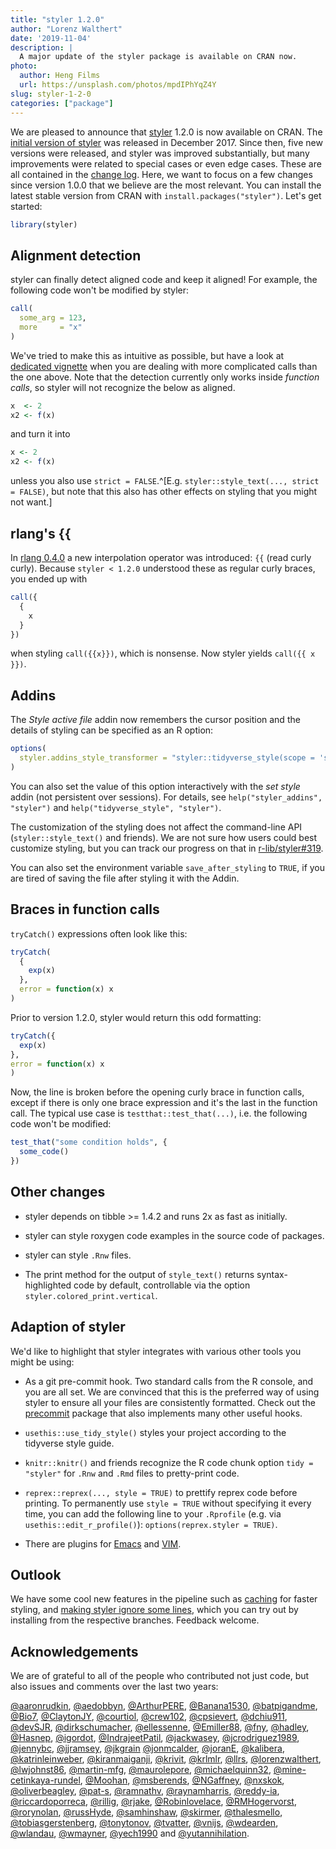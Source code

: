 ```yaml
---
title: "styler 1.2.0"
author: "Lorenz Walthert"
date: '2019-11-04'
description: |
  A major update of the styler package is available on CRAN now.
photo:
  author: Heng Films
  url: https://unsplash.com/photos/mpdIPhYqZ4Y
slug: styler-1-2-0
categories: ["package"]
---
```




We are pleased to announce that [styler](https://styler.r-lib.org) 1.2.0 is now available on CRAN. The 
[initial version of styler](https://www.tidyverse.org/articles/2017/12/styler-1.0.0/) 
was released in December 2017. Since then,
five new versions were released, and styler was improved substantially, but many
improvements were related to special cases or even edge cases. These are all
contained in the [change log](https://styler.r-lib.org/news/index.html). Here,
we want to focus on a few changes since version 1.0.0 that we believe are the 
most relevant. You can install the latest stable version from CRAN with
`install.packages("styler")`. Let's get started:


```r
library(styler)
```


## Alignment detection

styler can finally detect aligned code and keep it aligned! For example, the 
following code won't be modified by styler:


```r
call(
  some_arg = 123,
  more     = "x"
)
```

We've tried to make this as intuitive as possible, but have a look at 
[dedicated vignette](https://styler.r-lib.org/articles/detect-alignment.html)
when you are dealing with more complicated calls than the one above.
Note that the detection currently only works inside *function calls*, so styler will not 
recognize the below as aligned.


```r
x  <- 2
x2 <- f(x)

```

and turn it into


```r
x <- 2
x2 <- f(x)

```

unless you also use `strict = FALSE`.^[E.g. `styler::style_text(..., strict =
FALSE)`, but note that this also has other effects on styling that you might not
want.]

## rlang's {{

In [rlang 0.4.0](https://www.tidyverse.org/articles/2019/06/rlang-0-4-0/) a new
interpolation operator was introduced: `{{` (read curly curly). Because `styler
< 1.2.0` understood these as regular curly braces, you ended up with


```r
call({
  {
    x
  }
})
```

when styling `call({{x}})`, which is nonsense. Now styler yields `call({{ x
}})`.

## Addins

The *Style active file* addin now remembers the cursor position and the details
of styling can be specified as an R option:


```r
options(
  styler.addins_style_transformer = "styler::tidyverse_style(scope = 'spaces')"
)
```

You can also set the value of this option interactively with the *set style*
addin (not persistent over sessions). For details, see `help("styler_addins", "styler")` 
and `help("tidyverse_style", "styler")`.

The customization of the styling does not affect the command-line API
(`styler::style_text()` and friends). We are not sure how users could best
customize styling, but you can track our progress on that in
[r-lib/styler#319](https://github.com/r-lib/styler/issues/319).

You can also set the environment variable `save_after_styling` to
`TRUE`, if you are tired of saving the file after styling it with the Addin.

## Braces in function calls

`tryCatch()` expressions often look like this:


```r
tryCatch(
  {
    exp(x)
  },
  error = function(x) x
)
```

Prior to version 1.2.0, styler would return this odd formatting:


```r
tryCatch({
  exp(x)
},
error = function(x) x
)
```

Now, the line is broken before the opening curly brace in function calls, except
if there is only one brace expression and it's the last in the function call.
The typical use case is `testthat::test_that(...)`, i.e. the following code
won't be modified:


```r
test_that("some condition holds", {
  some_code()
})
```

## Other changes


* styler depends on tibble >= 1.4.2 and runs 2x as fast as initially.

* styler can style roxygen code examples in the source code of
  packages.

* styler can style `.Rnw` files.

* The print method for the output of `style_text()` returns
  syntax-highlighted code by default, controllable via the option
  `styler.colored_print.vertical`.

## Adaption of styler

We'd like to highlight that styler integrates with various other tools you might
be using:

- As a git pre-commit hook. Two standard calls from the R console, and you are
  all set. We are convinced that this is the preferred way of using styler to
  ensure all your files are consistently formatted. Check out the
  [precommit](https://lorenzwalthert.github.io/precommit/) package that also 
  implements many other useful hooks.

- `usethis::use_tidy_style()` styles your project according to the tidyverse
  style guide.

- `knitr::knitr()` and friends recognize the R code chunk option `tidy =
  "styler"` for `.Rnw` and `.Rmd` files to pretty-print code.

- `reprex::reprex(..., style = TRUE)` to prettify reprex code before printing.
  To permanently use `style = TRUE` without specifying it every time, you can
  add the following line to your `.Rprofile` (e.g. via
  `usethis::edit_r_profile()`): `options(reprex.styler = TRUE)`.

- There are plugins for
  [Emacs](https://github.com/lassik/emacs-format-all-the-code) and
  [VIM](https://github.com/dense-analysis/ale/blob/master/doc/ale-r.txt).

## Outlook

We have some cool new features in the pipeline such as
[caching](https://github.com/r-lib/styler/pull/538) for faster styling, and 
[making styler ignore some lines](https://github.com/r-lib/styler/pull/560), 
which you can try out by installing from the respective branches. Feedback welcome.

## Acknowledgements

We are of grateful to all of the people who contributed not just code, but also 
issues and comments over the last two years:

[&#x0040;aaronrudkin](https://github.com/aaronrudkin),
[&#x0040;aedobbyn](https://github.com/aedobbyn), [&#x0040;ArthurPERE](https://github.com/ArthurPERE), [&#x0040;Banana1530](https://github.com/Banana1530), [&#x0040;batpigandme](https://github.com/batpigandme), [&#x0040;Bio7](https://github.com/Bio7), [&#x0040;ClaytonJY](https://github.com/ClaytonJY), [&#x0040;courtiol](https://github.com/courtiol),
[&#x0040;crew102](https://github.com/crew102),
[&#x0040;cpsievert](https://github.com/cpsievert), [&#x0040;dchiu911](https://github.com/dchiu911),
[&#x0040;devSJR](https://github.com/devSJR),
[&#x0040;dirkschumacher](https://github.com/dirkschumacher), [&#x0040;ellessenne](https://github.com/ellessenne), [&#x0040;Emiller88](https://github.com/Emiller88),
[&#x0040;fny](https://github.com/fny),
[&#x0040;hadley](https://github.com/hadley), [&#x0040;Hasnep](https://github.com/Hasnep), [&#x0040;igordot](https://github.com/igordot), [&#x0040;IndrajeetPatil](https://github.com/IndrajeetPatil), [&#x0040;jackwasey](https://github.com/jackwasey), [&#x0040;jcrodriguez1989](https://github.com/jcrodriguez1989),
[&#x0040;jennybc](https://github.com/jennybc), [&#x0040;jjramsey](https://github.com/jjramsey),
[&#x0040;jkgrain](https://github.com/jkgrain)
[&#x0040;jonmcalder](https://github.com/jonmcalder),
[&#x0040;joranE](https://github.com/joranE),
[&#x0040;kalibera](https://github.com/kalibera),
[&#x0040;katrinleinweber](https://github.com/katrinleinweber), [&#x0040;kiranmaiganji](https://github.com/kiranmaiganji), [&#x0040;krivit](https://github.com/krivit), [&#x0040;krlmlr](https://github.com/krlmlr), 
[&#x0040;llrs](https://github.com/llrs),
[&#x0040;lorenzwalthert](https://github.com/lorenzwalthert), [&#x0040;lwjohnst86](https://github.com/lwjohnst86),
[&#x0040;martin-mfg](https://github.com/martin-mfg),
[&#x0040;maurolepore](https://github.com/maurolepore), [&#x0040;michaelquinn32](https://github.com/michaelquinn32), [&#x0040;mine-cetinkaya-rundel](https://github.com/mine-cetinkaya-rundel), [&#x0040;Moohan](https://github.com/Moohan), [&#x0040;msberends](https://github.com/msberends),
[&#x0040;NGaffney](https://github.com/NGaffney), [&#x0040;nxskok](https://github.com/nxskok), [&#x0040;oliverbeagley](https://github.com/oliverbeagley), [&#x0040;pat-s](https://github.com/pat-s), [&#x0040;ramnathv](https://github.com/ramnathv), [&#x0040;raynamharris](https://github.com/raynamharris), [&#x0040;reddy-ia](https://github.com/reddy-ia), [&#x0040;riccardoporreca](https://github.com/riccardoporreca), [&#x0040;rillig](https://github.com/rillig), [&#x0040;rjake](https://github.com/rjake), [&#x0040;Robinlovelace](https://github.com/Robinlovelace),
[&#x0040;RMHogervorst](https://github.com/RMHogervorst),
[&#x0040;rorynolan](https://github.com/rorynolan), [&#x0040;russHyde](https://github.com/russHyde),
[&#x0040;samhinshaw](https://github.com/samhinshaw),
[&#x0040;skirmer](https://github.com/skirmer), [&#x0040;thalesmello](https://github.com/thalesmello), [&#x0040;tobiasgerstenberg](https://github.com/tobiasgerstenberg), [&#x0040;tonytonov](https://github.com/tonytonov), [&#x0040;tvatter](https://github.com/tvatter),
[&#x0040;vnijs](https://github.com/vnijs),
[&#x0040;wdearden](https://github.com/wdearden), [&#x0040;wlandau](https://github.com/wlandau), [&#x0040;wmayner](https://github.com/wmayner), [&#x0040;yech1990](https://github.com/yech1990) and
[&#x0040;yutannihilation](https://github.com/yutannihilation).


